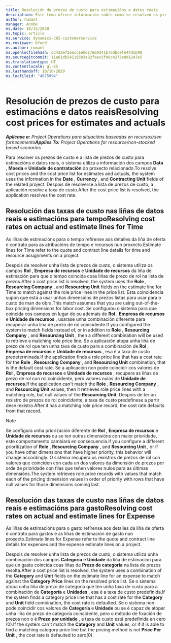 ```yaml
---
title: Resolución de prezos de custo para estimacións e datos reais
description: Este tema ofrece información sobre como se resolven os prezos de custo para as estimacións e os datos reais.
author: rumant
manager: Annbe
ms.date: 10/13/2020
ms.topic: article
ms.service: dynamics-365-customerservice
ms.reviewer: kfend
ms.author: rumant
ms.openlocfilehash: d3422ef2eacc1e0617e60d41b7ddbcefe44d5b90
ms.sourcegitcommit: 11a61db54119503e82faec5f99c4273e8d1247e5
ms.translationtype: HT
ms.contentlocale: gl-ES
ms.lasthandoff: 10/16/2020
ms.locfileid: "4075994"
---
```

# <a name="resolving-cost-prices-for-estimates-and-actuals"></a><span data-ttu-id="fc612-103">Resolución de prezos de custo para estimacións e datos reais</span><span class="sxs-lookup"><span data-stu-id="fc612-103">Resolving cost prices for estimates and actuals</span></span>

<span data-ttu-id="fc612-104">_**Aplícase a:** Project Operations para situacións baseadas en recursos/sen fornecemento_</span><span class="sxs-lookup"><span data-stu-id="fc612-104">_**Applies To:** Project Operations for resource/non-stocked based scenarios_</span></span>

<span data-ttu-id="fc612-105">Para resolver os prezos de custo e a lista de prezos de custo para estimacións e datos reais, o sistema utiliza a información dos campos **Data** , **Moeda** e **Unidade de contratación** do proxecto relacionado.</span><span class="sxs-lookup"><span data-stu-id="fc612-105">To resolve cost prices and the cost price list for estimates and actuals, the system uses the information in the **Date** , **Currency** , and **Contracting Unit** fields of the related project.</span></span> <span data-ttu-id="fc612-106">Despois de resolverse a lista de prezos de custo, a aplicación resolve a taxa de custo.</span><span class="sxs-lookup"><span data-stu-id="fc612-106">After the cost price list is resolved, the application resolves the cost rate.</span></span>

## <a name="resolving-cost-rates-on-actual-and-estimate-lines-for-time"></a><span data-ttu-id="fc612-107">Resolución das taxas de custo nas liñas de datos reais e estimacións para tempo</span><span class="sxs-lookup"><span data-stu-id="fc612-107">Resolving cost rates on actual and estimate lines for Time</span></span>

<span data-ttu-id="fc612-108">As liñas de estimacións para o tempo refírense aos detalles da liña de oferta e contrato para as atribucións de tempo e recursos nun proxecto.</span><span class="sxs-lookup"><span data-stu-id="fc612-108">Estimate lines for Time refer to the quote and contract line details for time and resource assignments on a project.</span></span>

<span data-ttu-id="fc612-109">Despois de resolver unha lista de prezos de custo, o sistema utiliza os campos **Rol** , **Empresa de recursos** e **Unidade de recursos** da liña de estimación para que o tempo coincida coas liñas de prezo de rol na lista de prezos.</span><span class="sxs-lookup"><span data-stu-id="fc612-109">After a cost price list is resolved, the system uses the **Role** , **Resourcing Company** , and **Resourcing Unit** fields on the estimate line for Time to match against the role price lines in the price list.</span></span> <span data-ttu-id="fc612-110">Esta coincidencia supón que está a usar unhas dimensións de prezos listas para usar para o custo de man de obra.</span><span class="sxs-lookup"><span data-stu-id="fc612-110">This match assumes that you are using out-of-the-box pricing dimensions for labor cost.</span></span> <span data-ttu-id="fc612-111">Se configurou o sistema para que coincida cos campos en lugar de ou ademais de **Rol** , **Empresa de recursos** e **Unidade de recursos** , usarase unha combinación diferente para recuperar unha liña de prezo de rol coincidente.</span><span class="sxs-lookup"><span data-stu-id="fc612-111">If you configured the system to match fields instead of, or in addition to **Role** , **Resourcing Company** , and **Resourcing Unit** , then a different combination will be used to retrieve a matching role price line.</span></span> <span data-ttu-id="fc612-112">Se a aplicación atopa unha liña de prezo de rol que ten unha taxa de custo para a combinación de **Rol** , **Empresa de recursos** e **Unidade de recursos** , esa é a taxa de custo predeterminada.</span><span class="sxs-lookup"><span data-stu-id="fc612-112">If the application finds a role price line that has a cost rate for the **Role** , **Resourcing Company** , and **Resourcing Unit** combination, that is the default cost rate.</span></span> <span data-ttu-id="fc612-113">Se a aplicación non pode coincidir cos valores de **Rol** , **Empresa de recursos** e **Unidade de recursos** , recupera as liñas de prezo de rol cun rol coincidente, pero valores nulos de **Unidade de recursos**.</span><span class="sxs-lookup"><span data-stu-id="fc612-113">If the application can't match the **Role** , **Resourcing Company** , and **Resourcing Unit** values, then it retrieves role price lines with a matching role, but null values of the **Resourcing Unit**.</span></span> <span data-ttu-id="fc612-114">Despois de ter un rexistro de prezos de rol coincidente, a taxa de custo predefínese a partir dese rexistro.</span><span class="sxs-lookup"><span data-stu-id="fc612-114">After it has a matching role price record, the cost rate defaults from that record.</span></span> 

> [!NOTE]
> <span data-ttu-id="fc612-115">Se configura unha priorización diferente de **Rol** , **Empresa de recursos** e **Unidade de recursos** ou se ten outras dimensións con maior prioridade, este comportamento cambiará en consecuencia.</span><span class="sxs-lookup"><span data-stu-id="fc612-115">If you configure a different prioritization of **Role** , **Resourcing Company** , and **Resourcing Unit** , or if you have other dimensions that have higher priority, this behavior will change accordingly.</span></span> <span data-ttu-id="fc612-116">O sistema recupera os rexistros de prezos de rol con valores que coinciden con cada un dos valores da dimensión de prezos por orde de prioridade con filas que teñen valores nulos para as últimas dimensións.</span><span class="sxs-lookup"><span data-stu-id="fc612-116">The system retrieves role price records with values that match each of the pricing dimension values in order of priority with rows that have null values for those dimensions coming last.</span></span>

## <a name="resolving-cost-rates-on-actual-and-estimate-lines-for-expense"></a><span data-ttu-id="fc612-117">Resolución das taxas de custo nas liñas de datos reais e estimacións para gasto</span><span class="sxs-lookup"><span data-stu-id="fc612-117">Resolving cost rates on actual and estimate lines for Expense</span></span>

<span data-ttu-id="fc612-118">As liñas de estimacións para o gasto refírense aos detalles da liña de oferta e contrato para gastos e as liñas de estimación de gasto nun proxecto.</span><span class="sxs-lookup"><span data-stu-id="fc612-118">Estimate lines for Expense refer to the quote and contract line details for expenses and the expense estimate lines on a project.</span></span>

<span data-ttu-id="fc612-119">Despois de resolver unha lista de prezos de custo, o sistema utiliza unha combinación dos campos **Categoría** e **Unidade** da liña de estimación para que un gasto coincida coas liñas de **Prezo de categoría** na lista de prezos resolta.</span><span class="sxs-lookup"><span data-stu-id="fc612-119">After a cost price list is resolved, the system uses a combination of the **Category** and **Unit** fields on the estimate line for an expense to match against the **Category Price** lines on the resolved price list.</span></span> <span data-ttu-id="fc612-120">Se o sistema atopa unha liña de prezo de categoría que ten unha taxa de custo para a combinación de **Categoría** e **Unidades** , esa é a taxa de custo predefinida.</span><span class="sxs-lookup"><span data-stu-id="fc612-120">If the system finds a category price line that has a cost rate for the **Category** and **Unit** field combination, the cost rate is defaulted.</span></span> <span data-ttu-id="fc612-121">Se o sistema non pode coincidir cos valores de **Categoría** e **Unidade** ou se é capaz de atopar unha liña de prezo de categoría coincidente, pero o método de fixación de prezos non o é **Prezo por unidade** , a taxa de custo está predefinida en cero (0).</span><span class="sxs-lookup"><span data-stu-id="fc612-121">If the system can't match the **Category** and **Unit** values, or if it is able to find a matching category price line but the pricing method is not **Price Per Unit** , the cost rate is defaulted to zero(0).</span></span>

